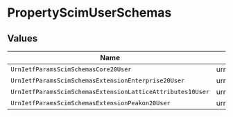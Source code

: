 # PropertyScimUserSchemas


## Values

| Name                                                               | Value                                                              |
| ------------------------------------------------------------------ | ------------------------------------------------------------------ |
| `UrnIetfParamsScimSchemasCore20User`                               | urn:ietf:params:scim:schemas:core:2.0:User                         |
| `UrnIetfParamsScimSchemasExtensionEnterprise20User`                | urn:ietf:params:scim:schemas:extension:enterprise:2.0:User         |
| `UrnIetfParamsScimSchemasExtensionLatticeAttributes10User`         | urn:ietf:params:scim:schemas:extension:lattice:attributes:1.0:User |
| `UrnIetfParamsScimSchemasExtensionPeakon20User`                    | urn:ietf:params:scim:schemas:extension:peakon:2.0:User             |